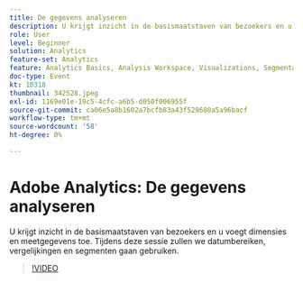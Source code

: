 ```yaml
---
title: De gegevens analyseren
description: U krijgt inzicht in de basismaatstaven van bezoekers en u voegt dimensies en meetgegevens toe. Tijdens deze sessie zullen we datumbereiken, vergelijkingen en segmenten gaan gebruiken.
role: User
level: Beginner
solution: Analytics
feature-set: Analytics
feature: Analytics Basics, Analysis Workspace, Visualizations, Segmentation, Metrics
doc-type: Event
kt: 10318
thumbnail: 342528.jpeg
exl-id: 1169e01e-19c5-4cfc-a6b5-d050f006955f
source-git-commit: ca06e5a8b1602a7bcfb83a43f529680a5a96bacf
workflow-type: tm+mt
source-wordcount: '58'
ht-degree: 0%

---
```


# Adobe Analytics: De gegevens analyseren

U krijgt inzicht in de basismaatstaven van bezoekers en u voegt dimensies en meetgegevens toe. Tijdens deze sessie zullen we datumbereiken, vergelijkingen en segmenten gaan gebruiken.

>[!VIDEO](https://video.tv.adobe.com/v/342528/?quality=12&learn=on)
